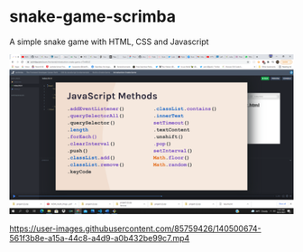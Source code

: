 # snake-game-scrimba

A simple snake game with HTML, CSS and Javascript

![Javascript methods learnt](/images/Screenshot.png)


https://user-images.githubusercontent.com/85759426/140500674-561f3b8e-a15a-44c8-a4d9-a0b432be99c7.mp4

